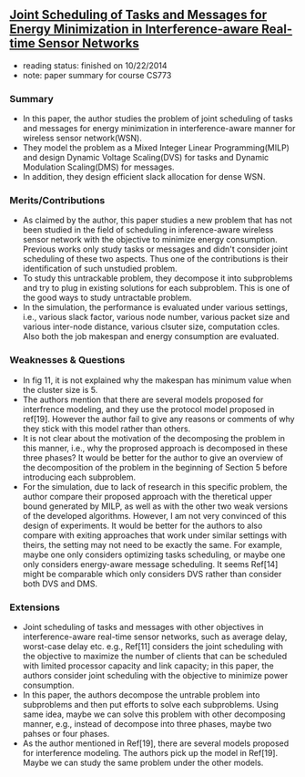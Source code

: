 ## [Joint Scheduling of Tasks and Messages for Energy Minimization in Interference-aware Real-time Sensor Networks](http://www.computer.org/csdl/trans/tm/preprint/06547140.pdf)

- reading status: finished on 10/22/2014
- note: paper summary for course CS773

### Summary
<!--
- What is the problem that is addressed in the paper? 
- Which techniques are used to prove the results or obtain the performance evaluation? 
- What are the main results/findings? 
Please do not copy sentences from the paper (or abstract), use your own words to show your own preparation/understanding.
-->
- In this paper, the author studies the problem of joint scheduling of tasks and messages for energy minimization in interference-aware manner for wireless sensor network(WSN). 
- They model the problem as a Mixed Integer Linear Programming(MILP) and design Dynamic Voltage Scaling(DVS) for tasks and Dynamic Modulation Scaling(DMS) for messages. 
- In addition, they design efficient slack allocation for dense WSN.

### Merits/Contributions
<!--In this part, try to identify the strong points of the paper. 
- How does it contribute to the field? 
- Is there anything particularly attractive about the approach (e.g. strong analytical results or comprehensive experimental evaluation)? 
- Any commendable aspects about the methodology?-->
- As claimed by the author, this paper studies a new problem that has not been studied in the field of scheduling in inference-aware wireless sensor network with the objective to minimize energy consumption. Previous works only study tasks or messages and didn't consider joint scheduling of these two aspects. Thus one of the contributions is their identification of such unstudied problem.
- To study this untrackable problem, they decompose it into subproblems and try to plug in existing solutions for each subproblem. This is one of the good ways to study untractable problem.
- In the simulation, the performance is evaluated under various settings, i.e., various slack factor, various node number, various packet size and various inter-node distance, various clsuter size, computation ccles. Also both the job makespan and energy consumption are evaluated. 

### Weaknesses & Questions
<!-- - What are the drawbacks of the approach adopted in the paper? 
- Any flaws in the technical content? 
- Problems with the simulation methodology? 
- Any exaggerated claims not supported by simulations or technical findings? 
- Are the comparisons made against other solutions proposed in the same area?-->
- In fig 11, it is not explained why the makespan has minimum value when the cluster size is 5. 
- The authors mention that there are several models proposed for interfrence modeling, and they use the protocol model proposed in ref[19]. However the author fail to give any reasons or comments of why they stick with this model rather than others. 
- It is not clear about the motivation of the decomposing the problem in this manner, i.e., why the proprosed approach is decomposed in these three phases? It would be better for the author to give an overview of the decomposition of the problem in the beginning of Section 5 before introducing each subproblem.
- For the simulation, due to lack of research in this specific problem, the author compare their proposed approach with the theretical upper bound generated by MILP, as well as with the other two weak versions of the developed algorithms. However, I am not very convinced of this design of experiments. It would be better for the authors to also compare with exiting approaches that work under similar settings with theirs, the setting may not need to be exactly the same. For example, maybe one only considers optimizing tasks scheduling, or maybe one only considers energy-aware message scheduling. It seems Ref[14] might be comparable which only considers DVS rather than consider both DVS and DMS. 



### Extensions
<!--- Any open and interesting research problems that you can identify after reading this paper? 
- Can you propose any extensions to this work? If so, how?-->
- Joint scheduling of tasks and messages with other objectives in interference-aware real-time sensor networks, such as average delay, worst-case delay etc. e.g., Ref[11] considers the joint scheduling with the objective to maximize the number of clients that can be scheduled with limited processor capacity and link capacity; in this paper, the authors consider joint scheduling with the objective to minimize power consumption.
- In this paper, the authors decompose the untrable problem into subproblems and then put efforts to solve each subproblems. Using same idea, maybe we can solve this problem with other decomposing manner, e.g., instead of decompose into three phases, maybe two pahses or four phases. 
- As the author mentioned in Ref[19], there are several models proposed for interference modeling. The authors pick up the model in Ref[19]. Maybe we can study the same problem under the other models.
